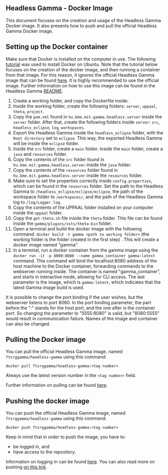 ﻿## Headless Gamma - Docker Image
This document focuses on the creation and usage of the Headless Gamma Docker image. It also presents how to push and pull the official Headless Gamma Docker image.

## Setting up the Docker container

 Make sure that Docker is installed on the computer in use. The following [tutorial](https://www.digitalocean.com/community/tutorials/how-to-install-and-use-docker-on-ubuntu-18-04) was used to install Docker on Ubuntu. Note that the tutorial below focuses on the creation of the docker image, and then running a container from that image. For this reason, it ignores the official Headless Gamma image that can be found [here](https://hub.docker.com/repository/docker/ftsrggamma/headless-gamma). It is highly recommended to use the official image. Further information on how to use this image can be found in the Headless Gamma [README](../..).

 1. Create a working folder, and copy the Dockerfile inside.
 2. Inside the working folder, create the following folders: `server`, `uppaal`, `theta`, `project`.
 4. Copy the `pom.xml` found in `hu.bme.mit.gamma.headless.server` inside the `server` folder. After that, create the following folders inside `server`: `src`, `headless_eclipse`, `log`, `workspaces`.
 5. Export the Headless Gamma inside the `headless_eclipse` folder, with the `Root directory` set to  `eclipse`. This way, the exported Headless Gamma will be inside the `eclipse` folder.
 6. Inside the `src` folder, create a `main` folder. Inside the `main` folder, create a `java` and `resources` folder.
 7. Copy the contents of the `src` folder found in `hu.bme.mit.gamma.headless.server` inside the `java` folder.
 8. Copy the contents of the `resources` folder found in `hu.bme.mit.gamma.headless.server` inside the `resources` folder.
 9. Make sure to set the properties correctly inside `config.properties`, which can be found in the `resources` folder. Set the path to the Headless Gamma to `/headless_eclipse/eclipse/eclipse`, the path of the workspace folder to `/workspaces/`, and the path of the Headless Gamma log to `/log/Logger.log`.
 10. Copy the contents of the UPPAAL folder installed on your computer inside the `uppaal` folder.
 11. Copy the `get-theta.sh` file inside the `theta` folder. This file can be found inside the `gamma/plugins/xsts/theta-bin` folder. 
 12. Open a terminal and build the docker image with the following command: `docker build -t gamma <path to working folder>` (the working folder is the folder created in the first step) . This will create a docker image named "gamma".
 13. In a terminal, run a docker container from the gamma image using the `docker run -it -p 8080:8080 --name gamma_container gamma:latest` command. This command will bind the localhost:8080 address of the host machine to the Docker container, forwarding commands to the webserver running inside. The container is named "gamma_container", and starts in interactive mode, allowing for CLI access. The last parameter is the image, which is `gamma:latest`, which indicates that the latest Gamma image build is used.
 
It is possible to change the port binding if the user wishes, but the webserver listens to port 8080. In the port binding parameter, the part before the ":" stands for the host port, and the one after is the container port. So changing the parameter to "5555:8080" is valid, but "8080:5555" would result in communication failure.  Names of the image and container can also be changed.

## Pulling the Docker image
You can pull the official Headless Gamma image, named `ftsrggamma/headless-gamma` using this command:

    docker pull ftsrggamma/headless-gamma:<tag number>

Always use the latest version number in the `<tag number>` field.

Further information on pulling can be found [here](https://docs.docker.com/engine/reference/commandline/pull/).

## Pushing the docker image
You can push the official Headless Gamma image, named `ftsrggamma/headless-gamma` using this command:

    docker push ftsrggamma/headless-gamma:<tag number>
Keep in mind that in order to push the image, you have to:

 - be logged in, and
 - have access to the repository.

Information on logging in can be found [here](https://docs.docker.com/engine/reference/commandline/login/). You can also read more on pushing [on this link](https://docs.docker.com/engine/reference/commandline/push/).

